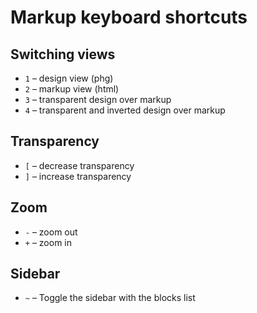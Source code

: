 # Markup keyboard shortcuts

## Switching views

* `1` – design view (phg)
* `2` – markup view (html)
* `3` – transparent design over markup
* `4` – transparent and inverted design over markup

## Transparency

* `[` – decrease transparency
* `]` – increase transparency

## Zoom

* `-` – zoom out
* `+` – zoom in

## Sidebar

* `~` – Toggle the sidebar with the blocks list
